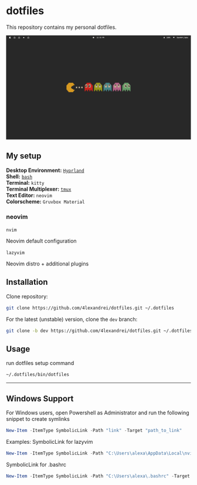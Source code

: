 # dotfiles

This repository contains my personal dotfiles.

![pacman-gruvbox](screenshots/gruvbox-dotfiles.png)

## My setup

**Desktop Environment:** [`Hyprland`](hypr/README.md)  
**Shell:** [`bash`](bashrc.d/README.md)  
**Terminal:** `kitty`  
**Terminal Multiplexer:** [`tmux`](tmux/README.md)  
**Text Editor:** `neovim`  
**Colorscheme:** `Gruvbox Material`

### neovim

`nvim`  

Neovim default configuration  

`lazyvim`  

Neovim distro + additional plugins  

## Installation

Clone repository:
```bash
git clone https://github.com/4lexandrei/dotfiles.git ~/.dotfiles
```

For the latest (unstable) version, clone the `dev` branch:
```bash
git clone -b dev https://github.com/4lexandrei/dotfiles.git ~/.dotfiles
```

## Usage

run dotfiles setup command
```bash
~/.dotfiles/bin/dotfiles
```

---

## Windows Support

For Windows users, open Powershell as Administrator and run the following snippet to create symlinks
```powershell
New-Item -ItemType SymbolicLink -Path "link" -Target "path_to_link"
```

Examples:
SymbolicLink for lazyvim
```powershell
New-Item -ItemType SymbolicLink -Path "C:\Users\alexa\AppData\Local\nvim" -Target "C:\Users\alexa\.dotfiles\.config\nvim\lazyvim"
```
SymbolicLink for .bashrc
```powershell
New-Item -ItemType SymbolicLink -Path "C:\Users\alexa\.bashrc" -Target "C:\Users\alexa\.dotfiles\.bashrc"
```
